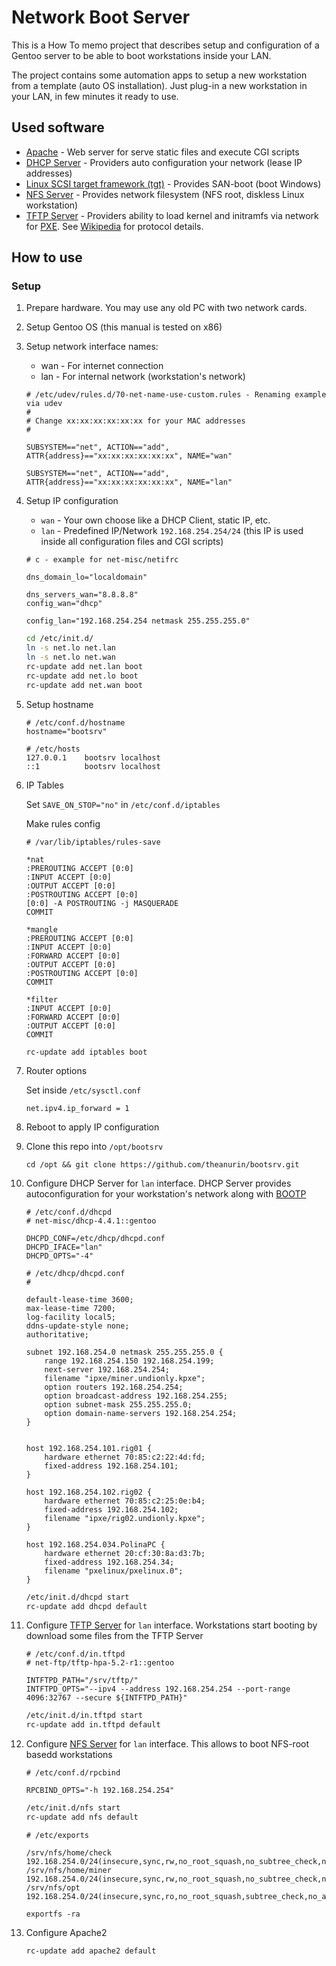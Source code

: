 # Network Boot Server

This is a How To memo project that describes setup and configuration of a Gentoo server to be able to boot workstations inside your LAN.

The project contains some automation apps to setup a new workstation from a template (auto OS installation). Just plug-in a new workstation in your LAN, in few minutes it ready to use.

## Used software
* [Apache](https://httpd.apache.org/) - Web server for serve static files and execute CGI scripts
* [DHCP Server](https://www.isc.org/dhcp/) - Providers auto configuration your network (lease IP addresses)
* [Linux SCSI target framework (tgt)](http://stgt.sourceforge.net/) - Provides SAN-boot (boot Windows)
* [NFS Server](https://en.wikipedia.org/wiki/Network_File_System) - Provides network filesystem (NFS root, diskless Linux
  workstation)
* [TFTP Server](http://freshmeat.sourceforge.net/projects/tftp-hpa) - Providers ability to load kernel and initramfs via network for [PXE](https://en.wikipedia.org/wiki/Preboot_Execution_Environment). See [Wikipedia](https://en.wikipedia.org/wiki/Trivial_File_Transfer_Protocol) for protocol details.

## How to use
### Setup
1. Prepare hardware. You may use any old PC with two network cards.
1. Setup Gentoo OS (this manual is tested on x86)
1. Setup network interface names:
	* wan - For internet connection
	* lan - For internal network (workstation's network)

	```
	# /etc/udev/rules.d/70-net-name-use-custom.rules - Renaming example via udev
	#
	# Change xx:xx:xx:xx:xx:xx for your MAC addresses
	#

	SUBSYSTEM=="net", ACTION=="add", ATTR{address}=="xx:xx:xx:xx:xx:xx", NAME="wan"

	SUBSYSTEM=="net", ACTION=="add", ATTR{address}=="xx:xx:xx:xx:xx:xx", NAME="lan"
	```
1. Setup IP configuration
	* `wan` - Your own choose like a DHCP Client, static IP, etc.
	* `lan` - Predefined IP/Network `192.168.254.254/24` (this IP is used inside all configuration files and CGI scripts)
	```
	# c - example for net-misc/netifrc

	dns_domain_lo="localdomain"
	
	dns_servers_wan="8.8.8.8"
	config_wan="dhcp"

	config_lan="192.168.254.254 netmask 255.255.255.0"
	```
	```bash
	cd /etc/init.d/
	ln -s net.lo net.lan
	ln -s net.lo net.wan
	rc-update add net.lan boot
	rc-update add net.lo boot
	rc-update add net.wan boot
	```
1. Setup hostname
	```
	# /etc/conf.d/hostname
	hostname="bootsrv"
	```
	```
	# /etc/hosts
	127.0.0.1    bootsrv localhost
	::1          bootsrv localhost
	```
1. IP Tables

	Set `SAVE_ON_STOP="no"` in `/etc/conf.d/iptables`

	Make rules config
	```
	# /var/lib/iptables/rules-save

	*nat
	:PREROUTING ACCEPT [0:0]
	:INPUT ACCEPT [0:0]
	:OUTPUT ACCEPT [0:0]
	:POSTROUTING ACCEPT [0:0]
	[0:0] -A POSTROUTING -j MASQUERADE
	COMMIT

	*mangle
	:PREROUTING ACCEPT [0:0]
	:INPUT ACCEPT [0:0]
	:FORWARD ACCEPT [0:0]
	:OUTPUT ACCEPT [0:0]
	:POSTROUTING ACCEPT [0:0]
	COMMIT

	*filter
	:INPUT ACCEPT [0:0]
	:FORWARD ACCEPT [0:0]
	:OUTPUT ACCEPT [0:0]
	COMMIT
	```

	```
	rc-update add iptables boot
	```
1. Router options

	Set inside `/etc/sysctl.conf`
	```
	net.ipv4.ip_forward = 1
	```

1. Reboot to apply IP configuration
1. Clone this repo into `/opt/bootsrv`
	```
	cd /opt && git clone https://github.com/theanurin/bootsrv.git
	```
1. Configure DHCP Server for `lan` interface. DHCP Server provides autoconfiguration for your workstation's network along with [BOOTP](https://en.wikipedia.org/wiki/Bootstrap_Protocol)

	```
	# /etc/conf.d/dhcpd
	# net-misc/dhcp-4.4.1::gentoo

	DHCPD_CONF=/etc/dhcp/dhcpd.conf
	DHCPD_IFACE="lan"
	DHCPD_OPTS="-4"
	```

	```
	# /etc/dhcp/dhcpd.conf
	#

	default-lease-time 3600;
	max-lease-time 7200;
	log-facility local5;
	ddns-update-style none;
	authoritative;

	subnet 192.168.254.0 netmask 255.255.255.0 {
		range 192.168.254.150 192.168.254.199;
		next-server 192.168.254.254;
		filename "ipxe/miner.undionly.kpxe";
		option routers 192.168.254.254;
		option broadcast-address 192.168.254.255;
		option subnet-mask 255.255.255.0;
		option domain-name-servers 192.168.254.254;
	}


	host 192.168.254.101.rig01 {
		hardware ethernet 70:85:c2:22:4d:fd;
		fixed-address 192.168.254.101;
	}

	host 192.168.254.102.rig02 {
		hardware ethernet 70:85:c2:25:0e:b4;
		fixed-address 192.168.254.102;
		filename "ipxe/rig02.undionly.kpxe";
	}

	host 192.168.254.034.PolinaPC {
		hardware ethernet 20:cf:30:8a:d3:7b;
		fixed-address 192.168.254.34;
		filename "pxelinux/pxelinux.0";
	}
	```

	```bash
	/etc/init.d/dhcpd start
	rc-update add dhcpd default
	```

1. Configure [TFTP Server](https://en.wikipedia.org/wiki/Trivial_File_Transfer_Protocol) for `lan` interface. Workstations start booting by download some files from the TFTP Server

	```
	# /etc/conf.d/in.tftpd
	# net-ftp/tftp-hpa-5.2-r1::gentoo

	INTFTPD_PATH="/srv/tftp/"
	INTFTPD_OPTS="--ipv4 --address 192.168.254.254 --port-range 4096:32767 --secure ${INTFTPD_PATH}"
	```

	```bash
	/etc/init.d/in.tftpd start
	rc-update add in.tftpd default
	```

1. Configure [NFS Server](https://en.wikipedia.org/wiki/Network_File_System) for `lan` interface. This allows to boot NFS-root basedd workstations

	```
	# /etc/conf.d/rpcbind

	RPCBIND_OPTS="-h 192.168.254.254"
	```

	```bash
	/etc/init.d/nfs start
	rc-update add nfs default
	```

	```
	# /etc/exports

	/srv/nfs/home/check 192.168.254.0/24(insecure,sync,rw,no_root_squash,no_subtree_check,no_all_squash)
	/srv/nfs/home/miner 192.168.254.0/24(insecure,sync,rw,no_root_squash,no_subtree_check,no_all_squash)
	/srv/nfs/opt        192.168.254.0/24(insecure,sync,ro,no_root_squash,subtree_check,no_all_squash)
	```

	```
	exportfs -ra
	```

1. Configure Apache2

	```
	rc-update add apache2 default
	```